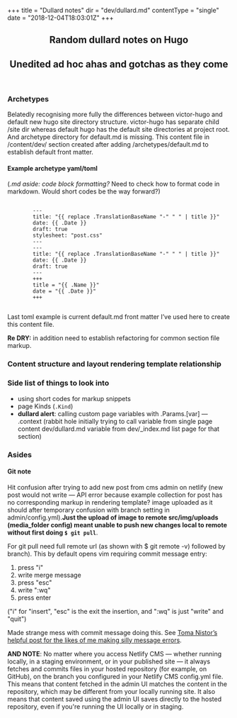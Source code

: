 +++
title = "Dullard notes"
dir = "dev/dullard.md"
contentType = "single"
date = "2018-12-04T18:03:01Z"
+++
<article>
  <header class="c-section-header">
      <h1 class="c-section-header__headline">Random dullard notes on Hugo</h1><h2>Unedited ad hoc ahas and gotchas as they come</h2>
  </header>
  <h3>Archetypes</h3>
  <p>Belatedly recognising more fully the differences between victor-hugo and default new hugo site directory structure. victor-hugo has separate child /site dir whereas default hugo has the default site directories at project root. And archetype directory for default.md is missing. This content file in /content/dev/ section created after adding /archetypes/default.md to establish default front matter.<p>
  <h4>Example archetype yaml/toml</h4>
  <p>(<em>.md aside: code block formatting?</em> Need to check how to format code in markdown. Would short codes be the way forward?)</p>
        <code>
        ---
        title: "{{ replace .TranslationBaseName "-" " " | title }}"
        date: {{ .Date }}
        draft: true
        stylesheet: "post.css"
        ---
        ---
        title: "{{ replace .TranslationBaseName "-" " " | title }}"
        date: {{ .Date }}
        draft: true
        ---
        +++
        title = "{{ .Name }}"
        date = "{{ .Date }}"
        +++
        </code>
    <!-- ---
    title: "{{ replace .TranslationBaseName "-" " " | title }}"
    date: {{ .Date }}
    draft: true
    stylesheet: "post.css"
    ---
    ---
    title: "{{ replace .TranslationBaseName "-" " " | title }}"
    date: {{ .Date }}
    draft: true
    ---
    +++
    title = "{{ .Name }}"
    date = "{{ .Date }}"
    +++ -->
  <p>Last toml example is current default.md front matter I’ve used here to create this content file.</p>
  <p><strong>Re DRY:</strong> in addition need to establish refactoring for common section file markup.</p>
  <h3>Content structure and layout rendering template relationship</h3>
  <h3>Side list of things to look into</h3>
  <ul>
    <li>using short codes for markup snippets</li>
    <li>page Kinds (<code>.Kind</code>)</li>
    <li><strong>dullard alert</strong>: calling custom page variables with .Params.[var] — .context (rabbit hole initially trying to call variable from single page content dev/dullard.md variable from dev/_index.md list page for that section)</li>
  </ul>
  
</article>
<section>
  <h3>Asides</h3>
  <aside>
   <h4>Git note</h4>
   <p>Hit confusion after trying to add new post from cms admin on netlify (new post would not write — API error because example collection for post has no corresponding markup in rendering template? image uploaded as it should after temporary confusion with branch setting in admin/config.yml).<strong>Just the upload of image to remote src/img/uploads (media_folder config) meant unable to push new changes local to remote without first doing <code>$ git pull</code></strong>.</p>
   <p>For git pull need full remote url (as shown with $ git remote -v) followed by branch). This by default opens vim requiring commit message entry:</p>
   <ol>
    <li>press "i"</li>
    <li>write merge message</li>
    <li>press "esc"</li>
    <li>write ":wq"</li>
    <li>press enter</li>
   </ol>
   <p>("i" for "insert", "esc" is the exit the insertion, and ":wq" is just "write" and "quit")</p>
   <p>Made strange mess with commit message doing this. See <a href="https://tomanistor.com/blog/how-to-change-most-recent-commit-message/">Toma Nistor’s helpful post for the likes of me making silly message errors</a>.</p>
   <p><strong>AND NOTE</strong>: No matter where you access Netlify CMS — whether running locally, in a staging environment, or in your published site — it always fetches and commits files in your hosted repository (for example, on GitHub), on the branch you configured in your Netlify CMS config.yml file. This means that content fetched in the admin UI matches the content in the repository, which may be different from your locally running site. It also means that content saved using the admin UI saves directly to the hosted repository, even if you're running the UI locally or in staging.</p>
   

    
    
    
    

    
 

